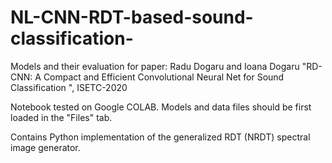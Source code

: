 # NL-CNN-RDT-based-sound-classification-
Models and their evaluation for paper: Radu Dogaru and Ioana Dogaru  "RD-CNN: A Compact and Efficient Convolutional Neural Net for Sound Classification ", ISETC-2020

Notebook tested on Google COLAB. Models and data files should be first loaded in the "Files" tab. 

Contains Python implementation of the generalized RDT (NRDT) spectral image generator. 


